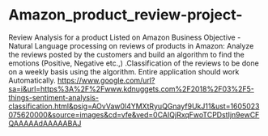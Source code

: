 # Amazon_product_review-project-
Review Analysis for a product Listed on Amazon  Business Objective - Natural Language processing on reviews of products in Amazon: Analyze the reviews posted by the customers and build an algorithm to find the emotions (Positive, Negative etc.,)  .Classification of the reviews to be done on a weekly basis using the algorithm. Entire application should work Automatically.
https://www.google.com/url?sa=i&url=https%3A%2F%2Fwww.kdnuggets.com%2F2018%2F03%2F5-things-sentiment-analysis-classification.html&psig=AOvVaw0l4YMXtRyuQGnayf9UkJ11&ust=1605023075620000&source=images&cd=vfe&ved=0CAIQjRxqFwoTCPDstIjn9ewCFQAAAAAdAAAAABAJ
